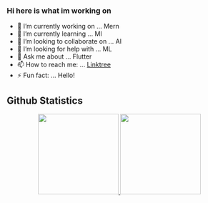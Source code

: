 ### Hi here is what im working on

- 🔭 I’m currently working on ... Mern
- 🌱 I’m currently learning ... Ml
- 👯 I’m looking to collaborate on ... AI
- 🤔 I’m looking for help with ... ML
- 💬 Ask me about ... Flutter
- 📫 How to reach me: ... [Linktree](https://linktr.ee/malik_huzafah)
- ⚡ Fun fact: ... Hello!

## Github Statistics
<p align="center">
<a href="https://github.com/malikhuzafah">
  <img height="180em" src="https://github-readme-stats-eight-theta.vercel.app/api?username=malikhuzafah&show_icons=true&theme=gotham&include_all_commits=true&count_private=true"/>
  <img height="180em" src="https://github-readme-stats.vercel.app/api/top-langs/?username=malikhuzafah&layout=compact&theme=gotham&langs_count=8"/>
</a>
</p>
